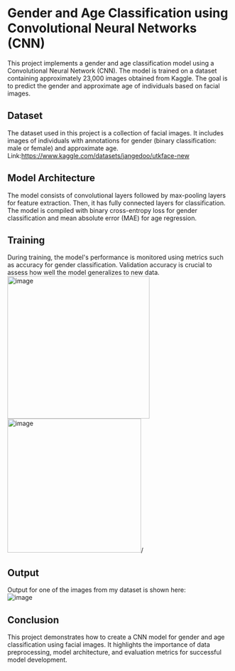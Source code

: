 # Gender and Age Classification using Convolutional Neural Networks (CNN)

This project implements a gender and age classification model using a Convolutional Neural Network (CNN). The model is trained on a dataset containing approximately 23,000 images obtained from Kaggle. The goal is to predict the gender and approximate age of individuals based on facial images.

## Dataset

The dataset used in this project is a collection of facial images. It includes images of individuals with annotations for gender (binary classification: male or female) and approximate age.\
Link:https://www.kaggle.com/datasets/jangedoo/utkface-new

## Model Architecture

The model consists of convolutional layers followed by max-pooling layers for feature extraction. Then, it has fully connected layers for classification. The model is compiled with binary cross-entropy loss for gender classification and mean absolute error (MAE) for age regression.

## Training
During training, the model's performance is monitored using metrics such as accuracy for gender classification. Validation accuracy is crucial to assess how well the model generalizes to new data.\
<img width="320" alt="image" src="https://github.com/Anujpratap9997/Gender-and-Age-prediction/assets/86520878/4a706230-1414-4d85-bfe1-c90e39f14056">
<img width="301" alt="image" src="https://github.com/Anujpratap9997/Gender-and-Age-prediction/assets/86520878/aa4ad1cf-2cac-4eb8-b142-2bc331731802">/

## Output
Output for one of the images from my dataset is shown here:\
![image](https://github.com/Anujpratap9997/Gender-and-Age-prediction/assets/86520878/792d2ca8-91bb-4f9a-901c-38457a25b6b4)


## Conclusion

This project demonstrates how to create a CNN model for gender and age classification using facial images. It highlights the importance of data preprocessing, model architecture, and evaluation metrics for successful model development.



